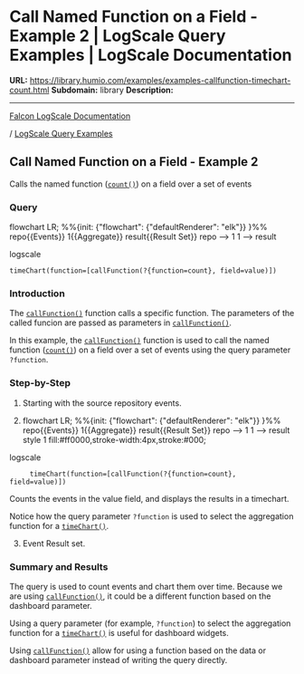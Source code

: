 # Call Named Function on a Field - Example 2 | LogScale Query Examples | LogScale Documentation

**URL:** https://library.humio.com/examples/examples-callfunction-timechart-count.html
**Subdomain:** library
**Description:** 

---

[Falcon LogScale Documentation](https://library.humio.com)

/ [LogScale Query Examples](examples.html)

## Call Named Function on a Field - Example 2

Calls the named function ([`count()`](https://library.humio.com/data-analysis/functions-count.html)) on a field over a set of events 

### Query

flowchart LR; %%{init: {"flowchart": {"defaultRenderer": "elk"}} }%% repo{{Events}} 1{{Aggregate}} result{{Result Set}} repo --> 1 1 --> result

logscale
    
    
    timeChart(function=[callFunction(?{function=count}, field=value)])

### Introduction

The [`callFunction()`](https://library.humio.com/data-analysis/functions-callfunction.html) function calls a specific function. The parameters of the called funcion are passed as parameters in [`callFunction()`](https://library.humio.com/data-analysis/functions-callfunction.html). 

In this example, the [`callFunction()`](https://library.humio.com/data-analysis/functions-callfunction.html) function is used to call the named function ([`count()`](https://library.humio.com/data-analysis/functions-count.html)) on a field over a set of events using the query parameter `?function`. 

### Step-by-Step

  1. Starting with the source repository events.

  2. flowchart LR; %%{init: {"flowchart": {"defaultRenderer": "elk"}} }%% repo{{Events}} 1{{Aggregate}} result{{Result Set}} repo --> 1 1 --> result style 1 fill:#ff0000,stroke-width:4px,stroke:#000;

logscale
         
         timeChart(function=[callFunction(?{function=count}, field=value)])

Counts the events in the value field, and displays the results in a timechart. 

Notice how the query parameter `?function` is used to select the aggregation function for a [`timeChart()`](https://library.humio.com/data-analysis/functions-timechart.html). 

  3. Event Result set.




### Summary and Results

The query is used to count events and chart them over time. Because we are using [`callFunction()`](https://library.humio.com/data-analysis/functions-callfunction.html), it could be a different function based on the dashboard parameter. 

Using a query parameter (for example, `?function`) to select the aggregation function for a [`timeChart()`](https://library.humio.com/data-analysis/functions-timechart.html) is useful for dashboard widgets. 

Using [`callFunction()`](https://library.humio.com/data-analysis/functions-callfunction.html) allow for using a function based on the data or dashboard parameter instead of writing the query directly.
